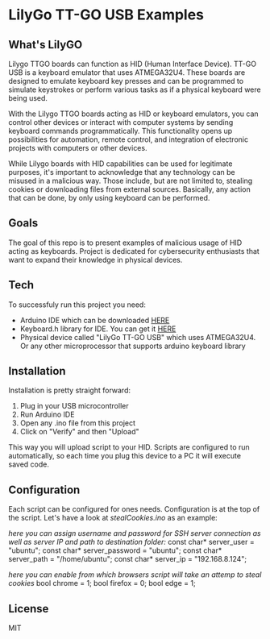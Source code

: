 # LilyGo TT-GO USB Examples
## What's LilyGO
Lilygo TTGO boards can function as HID (Human Interface Device). TT-GO USB is a keyboard emulator that uses ATMEGA32U4. These boards are designed to emulate keyboard key presses and can be programmed to simulate keystrokes or perform various tasks as if a physical keyboard were being used.

With the Lilygo TTGO boards acting as HID or keyboard emulators, you can control other devices or interact with computer systems by sending keyboard commands programmatically. This functionality opens up possibilities for automation, remote control, and integration of electronic projects with computers or other devices.

While Lilygo boards with HID capabilities can be used for legitimate purposes, it's important to acknowledge that any technology can be misused in a malicious way. Those include, but are not limited to, stealing cookies or downloading files from external sources. Basically, any action that can be done, by only using keyboard can be performed.

## Goals
The goal of this repo is to present examples of malicious usage of HID acting as keyboards. Project is dedicated for cybersecurity enthusiasts that want to expand their knowledge in physical devices.

## Tech
To successfuly run this project you need:

- Arduino IDE which can be downloaded [HERE](https://support.arduino.cc/hc/en-us/articles/360019833020-Download-and-install-Arduino-IDE)
- Keyboard.h library for IDE. You can get it [HERE](https://reference.arduino.cc/reference/en/language/functions/usb/keyboard/)
- Physical device called "LilyGo TT-GO USB" which uses ATMEGA32U4. Or any other microprocessor that supports arduino keyboard library

## Installation
Installation is pretty straight forward:
1. Plug in your USB microcontroller
2. Run Arduino IDE
3. Open any .ino file from this project
4. Click on "Verify" and then "Upload"

This way you will upload script to your HID. Scripts are configured to run automatically, so each time you plug this device to a PC it will execute saved code.

## Configuration
Each script can be configured for ones needs. Configuration is at the top of the script. Let's have a look at _stealCookies.ino_ as an example:

_here you can assign username and password for SSH server connection as well as server IP and path to destination folder:_
const char* server_user = "ubuntu";
const char* server_password = "ubuntu";
const char* server_path = "/home/ubuntu";
const char* server_ip = "192.168.8.124";

_here you can enable from which browsers script will take an attemp to steal cookies_
bool chrome = 1;
bool firefox = 0;
bool edge = 1;

## License

MIT

